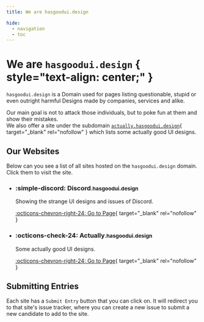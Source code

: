 ```yaml
---
title: We are hasgoodui.design

hide:
  - navigation
  - toc
---
```


# We are `hasgoodui.design` { style="text-align: center;" }

`hasgoodui.design` is a Domain used for pages listing questionable, stupid or even outright harmful Designs made by companies, services and alike.

Our main goal is not to attack those individuals, but to poke fun at them and show their mistakes.  
We also offer a site under the subdomain [`actually.hasgoodui.design`][actually-good]{ target="_blank" rel="nofollow" } which lists some actually good UI designs.

## Our Websites

Below can you see a list of all sites hosted on the `hasgoodui.design` domain. Click them to visit the site.

<div class="grid cards" markdown>

-   ### :simple-discord: Discord<small>.hasgoodui.design</small>
    
    Showing the strange UI designs and issues of Discord.
    
    [:octicons-chevron-right-24: Go to Page](https://discord.hasgoodui.design){ target="_blank" rel="nofollow" }

-   ### :octicons-check-24: Actually<small>.hasgoodui.design</small>
    
    Some actually good UI designs.
    
    [:octicons-chevron-right-24: Go to Page][actually-good]{ target="_blank" rel="nofollow" }

</div>

## Submitting Entries

Each site has a `Submit Entry` button that you can click on. It will redirect you to that site's issue tracker, where you can create a new issue to submit a new candidate to add to the site.

[actually-good]: https://actually.hasgoodui.design
[org]: https://github.com/hasgoodui-design
